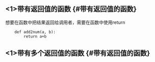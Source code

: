 ## &lt;1&gt;带有返回值的函数 {#带有返回值的函数}

想要在函数中把结果返回给调用者，需要在函数中使用return

```
    def add2num(a, b):
        return a+b
```

## &lt;1&gt;带有多个返回值的函数 {#带有返回值的函数}



